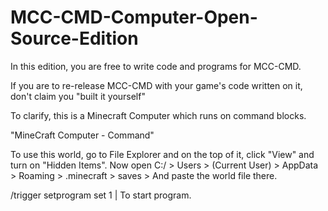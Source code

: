 # MCC-CMD-Computer-Open-Source-Edition
In this edition, you are free to write code and programs for MCC-CMD.

If you are to re-release MCC-CMD with your game's code written on it, don't claim you "built it yourself"

To clarify, this is a Minecraft Computer which runs on command blocks.

"MineCraft Computer - Command"

To use this world, go to File Explorer and on the top of it, click "View" and turn on "Hidden Items".
Now open C:/ > Users > (Current User) > AppData > Roaming > .minecraft > saves > And paste the world file there.

/trigger setprogram set 1 | To start program.
